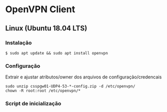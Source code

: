 # OpenVPN Client

## Linux  (Ubuntu 18.04 LTS)

### Instalação

```
$ sudo apt update && sudo apt install openvpn
```

### Configuração

Extrair e ajustar atributos/owner dos arquivos de configuração/credencais

```
sudo unzip csspgw01-UDP4-53-*-config.zip -d /etc/openvpn/
chown -R root:root /etc/openvpn/*
```

### Script de inicialização

